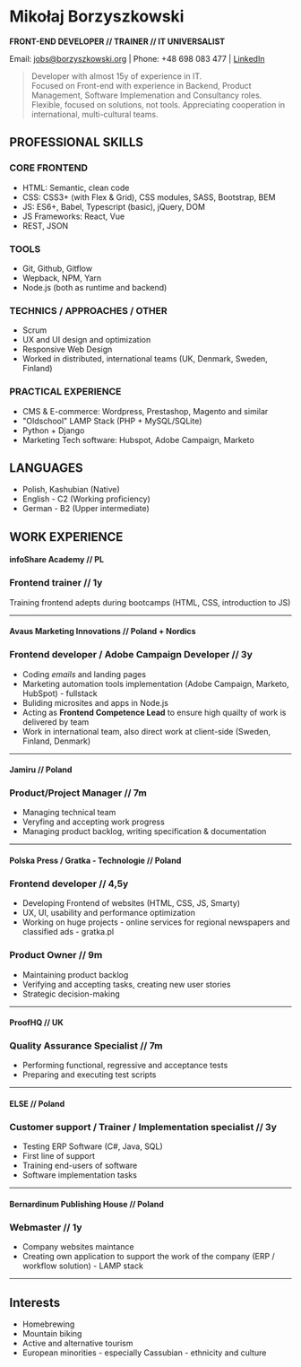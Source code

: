 # Mikołaj Borzyszkowski  
__FRONT-END DEVELOPER  //  TRAINER  //  IT UNIVERSALIST__  

Email: <jobs@borzyszkowski.org>  |  Phone: +48 698 083 477  |  [LinkedIn](https://www.linkedin.com/in/borzyszkowski/)  

> 
> Developer with almost 15y of experience in IT.  
> Focused on Front-end with experience in Backend, Product Management, Software Implemenation and Consultancy roles.  
> Flexible, focused on solutions, not tools. Appreciating cooperation in international, multi-cultural teams.  
> 

## PROFESSIONAL SKILLS

### CORE FRONTEND
* HTML: Semantic, clean code
* CSS: CSS3+ (with Flex & Grid), CSS modules, SASS, Bootstrap, BEM
* JS: ES6+,  Babel, Typescript (basic), jQuery, DOM
* JS Frameworks: React, Vue
* REST, JSON

### TOOLS 
* Git, Github, Gitflow
* Wepback, NPM, Yarn
* Node.js (both as runtime and backend)

### TECHNICS / APPROACHES / OTHER
* Scrum
* UX and UI design and optimization
* Responsive Web Design
* Worked in distributed, international teams (UK, Denmark, Sweden, Finland)

### PRACTICAL EXPERIENCE
* CMS & E-commerce: Wordpress, Prestashop, Magento and similar
* "Oldschool" LAMP Stack (PHP + MySQL/SQLite)
* Python + Django
* Marketing Tech software: Hubspot, Adobe Campaign, Marketo

## LANGUAGES
* Polish, Kashubian (Native)
* English - C2 (Working proficiency)
* German - B2 (Upper intermediate)

## WORK EXPERIENCE

#### infoShare Academy // PL
### Frontend trainer  // 1y
Training frontend adepts during bootcamps (HTML, CSS, introduction to JS)

------------------------

#### Avaus Marketing Innovations // Poland + Nordics
### Frontend developer / Adobe Campaign Developer // 3y
* Coding *emails* and landing pages
* Marketing automation tools implementation (Adobe Campaign, Marketo, HubSpot) - fullstack
* Buliding microsites and apps in Node.js
* Acting as **Frontend Competence Lead** to ensure high quailty of work is delivered by team
* Work in international team, also direct work at client-side (Sweden, Finland, Denmark)

------------------------

#### Jamiru // Poland
### Product/Project Manager // 7m
* Managing technical team
* Veryfing and accepting work progress
* Managing product backlog, writing specification & documentation

------------------------

#### Polska Press / Gratka - Technologie // Poland
### Frontend developer // 4,5y
* Developing Frontend of websites (HTML, CSS, JS, Smarty)
* UX, UI, usability and performance optimization
* Working on huge projects - online services for regional newspapers and classified ads - gratka.pl

### Product Owner // 9m
* Maintaining product backlog
* Verifying and accepting tasks, creating new user stories
* Strategic decision-making

------------------------

#### ProofHQ // UK
### Quality Assurance Specialist // 7m
* Performing functional, regressive and acceptance tests
* Preparing and executing test scripts

------------------------

#### ELSE // Poland
### Customer support / Trainer / Implementation specialist // 3y
* Testing ERP Software (C#, Java, SQL)
* First line of support
* Training end-users of software
* Software implementation tasks

------------------------

#### Bernardinum Publishing House // Poland
### Webmaster // 1y
* Company websites maintance
* Creating own application to support the work of the company (ERP / workflow solution) - LAMP stack

------------------------

## Interests
* Homebrewing
* Mountain biking
* Active and alternative tourism
* European minorities - especially Cassubian - ethnicity and culture
